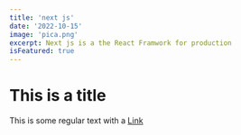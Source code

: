 ```yaml
---
title: 'next js'
date: '2022-10-15'
image: 'pica.png'
excerpt: Next js is a the React Framwork for production
isFeatured: true
---
```


# This is a title

This is some regular text with a [Link](https://google.com)
